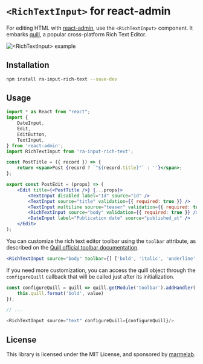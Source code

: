 # `<RichTextInput>` for react-admin

For editing HTML with [react-admin](https://github.com/marmelab/react-admin), use the `<RichTextInput>` component. It embarks [quill](https://quilljs.com/), a popular cross-platform Rich Text Editor.

![`<RichTextInput>` example](https://marmelab.com/react-admin/img/rich-text-input.png)

## Installation

```sh
npm install ra-input-rich-text --save-dev
```

## Usage

```jsx
import * as React from "react";
import {
    DateInput,
    Edit,
    EditButton,
    TextInput,
} from 'react-admin';
import RichTextInput from 'ra-input-rich-text';

const PostTitle = ({ record }) => {
    return <span>Post {record ? `"${record.title}"` : ''}</span>;
};

export const PostEdit = (props) => (
    <Edit title={<PostTitle />} {...props}>
        <TextInput disabled label="Id" source="id" />
        <TextInput source="title" validation={{ required: true }} />
        <TextInput multiline source="teaser" validation={{ required: true }} />
        <RichTextInput source="body" validation={{ required: true }} />
        <DateInput label="Publication date" source="published_at" />
    </Edit>
);
```

You can customize the rich text editor toolbar using the `toolbar` attribute, as described on the [Quill official toolbar documentation](https://quilljs.com/docs/modules/toolbar/).

```jsx
<RichTextInput source="body" toolbar={[ ['bold', 'italic', 'underline', 'link'] ]} />
```

If you need more customization, you can access the quill object through the `configureQuill` callback that will be called just after its initialization.

```js
const configureQuill = quill => quill.getModule('toolbar').addHandler('bold', function (value) {
    this.quill.format('bold', value)
});

// ...

<RichTextInput source="text" configureQuill={configureQuill}/>
```

## License

This library is licensed under the MIT License, and sponsored by [marmelab](https://marmelab.com).
